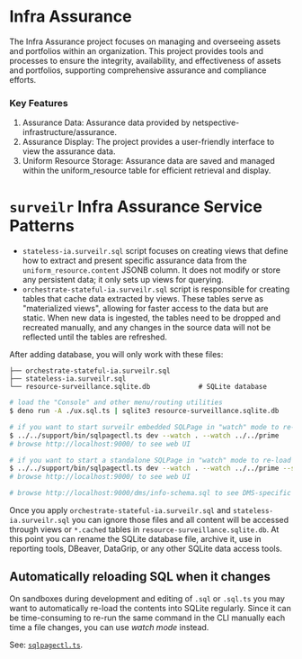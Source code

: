 # Infra Assurance

The Infra Assurance project focuses on managing and overseeing assets and
portfolios within an organization. This project provides tools and processes to
ensure the integrity, availability, and effectiveness of assets and portfolios,
supporting comprehensive assurance and compliance efforts.

### Key Features

1. Assurance Data: Assurance data provided by
   netspective-infrastructure/assurance.
2. Assurance Display: The project provides a user-friendly interface to view the
   assurance data.
3. Uniform Resource Storage: Assurance data are saved and managed within the
   uniform_resource table for efficient retrieval and display.

# `surveilr` Infra Assurance Service Patterns

- `stateless-ia.surveilr.sql` script focuses on creating views that define how
  to extract and present specific assurance data from the
  `uniform_resource.content` JSONB column. It does not modify or store any
  persistent data; it only sets up views for querying.
- `orchestrate-stateful-ia.surveilr.sql` script is responsible for creating
  tables that cache data extracted by views. These tables serve as "materialized
  views", allowing for faster access to the data but are static. When new data
  is ingested, the tables need to be dropped and recreated manually, and any
  changes in the source data will not be reflected until the tables are
  refreshed.

After adding database, you will only work with these files:

```
├── orchestrate-stateful-ia.surveilr.sql
├── stateless-ia.surveilr.sql
└── resource-surveillance.sqlite.db            # SQLite database
```

```bash
# load the "Console" and other menu/routing utilities
$ deno run -A ./ux.sql.ts | sqlite3 resource-surveillance.sqlite.db

# if you want to start surveilr embedded SQLPage in "watch" mode to re-load files automatically
$ ../../support/bin/sqlpagectl.ts dev --watch . --watch ../../prime
# browse http://localhost:9000/ to see web UI

# if you want to start a standalone SQLPage in "watch" mode to re-load files automatically
$ ../../support/bin/sqlpagectl.ts dev --watch . --watch ../../prime --standalone
# browse http://localhost:9000/ to see web UI

# browse http://localhost:9000/dms/info-schema.sql to see DMS-specific
```

Once you apply `orchestrate-stateful-ia.surveilr.sql` and
`stateless-ia.surveilr.sql` you can ignore those files and all content will be
accessed through views or `*.cached` tables in
`resource-surveillance.sqlite.db`. At this point you can rename the SQLite
database file, archive it, use in reporting tools, DBeaver, DataGrip, or any
other SQLite data access tools.

## Automatically reloading SQL when it changes

On sandboxes during development and editing of `.sql` or `.sql.ts` you may want
to automatically re-load the contents into SQLite regularly. Since it can be
time-consuming to re-run the same command in the CLI manually each time a file
changes, you can use _watch mode_ instead.

See: [`sqlpagectl.ts`](../../support/bin/sqlpagectl.ts).
